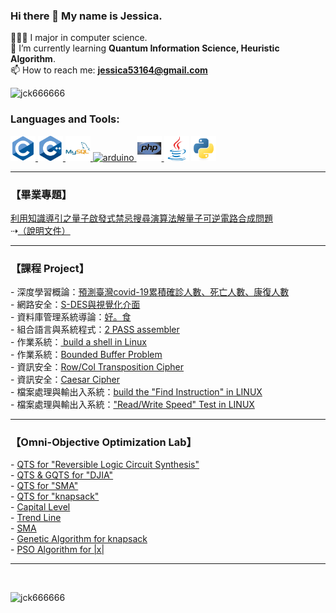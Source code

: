 ### Hi there 👋 My name is Jessica. 
👩🏻‍💻 I major in computer science.
<br>
🌱 I’m currently learning **Quantum Information Science, Heuristic Algorithm**.
<br>
📫 How to reach me: **jessica53164@gmail.com**


<p align="left"> <img src="https://komarev.com/ghpvc/?username=jck666666&label=Profile%20views&color=0e75b6&style=flat" alt="jck666666" /> </p>

<h3 align="left">Languages and Tools:</h3>

<p align="left"> <a href="https://www.cprogramming.com/" target="_blank" rel="noreferrer"> <img src="https://raw.githubusercontent.com/devicons/devicon/master/icons/c/c-original.svg" alt="c" width="40" height="40"/> </a> 
<a href="https://www.w3schools.com/cpp/" target="_blank" rel="noreferrer"> <img src="https://raw.githubusercontent.com/devicons/devicon/master/icons/cplusplus/cplusplus-original.svg" alt="cplusplus" width="40" height="40"/> </a> 
<a href="https://www.mysql.com/" target="_blank" rel="noreferrer">  <img src="https://raw.githubusercontent.com/devicons/devicon/master/icons/mysql/mysql-original-wordmark.svg" alt="mysql" width="40" height="40"/> </a> 
<a href="https://www.arduino.cc/" target="_blank" rel="noreferrer"> <img src="https://cdn.worldvectorlogo.com/logos/arduino-1.svg" alt="arduino" width="40" height="40"/> </a> 
<a href="https://www.php.net/" target="_blank" rel="noreferrer">  <img src="https://raw.githubusercontent.com/devicons/devicon/master/icons/php/php-original.svg" alt="php" width="40" height="40"/> </a> <a href="https://www.java.com/zh-TW/" target="_blank" rel="noreferrer"> <img src="https://raw.githubusercontent.com/devicons/devicon/master/icons/java/java-original.svg" alt="java" width="40" height="40"/></a> <a href="https://www.python.org" target="_blank" rel="noreferrer"><img src="https://raw.githubusercontent.com/devicons/devicon/master/icons/python/python-original.svg" alt="python" width="40" height="40"/> </a> </p>

***
<h3> 【畢業專題】</h3>
<a href="https://github.com/jck666666/Reversible-Logic-Circuit-Synthesis">利用知識導引之量子啟發式禁忌搜尋演算法解量子可逆電路合成問題</a></br>
⇢<a href="https://github.com/HsuHsingYu/Reversible-Logic-Circuit-Synthesis/blob/main/Quantum_final.pdf">（說明文件）</a></br>

***
<h3>【課程 Project】</h3>
- 深度學習概論：<a href="https://github.com/jck666666/Time-Series-Forecasting.git">預測臺灣covid-19累積確診人數、死亡人數、康復人數</a></br>
- 網路安全：<a href="https://github.com/jck666666/S-DES">S-DES與視覺化介面 </a> </br>
- 資料庫管理系統導論：<a href="https://github.com/jck666666/DBMS">好。食 </a> </br>
- 組合語言與系統程式：<a href="https://github.com/jck666666/2-pass-assembler">2 PASS assembler </a></br>
- 作業系統：<a href="https://github.com/jck666666/SHELL"> build a shell in Linux </a></br>
- 作業系統：<a href="https://github.com/jck666666/Bounded-Buffer-Problem">Bounded Buffer Problem </a></br>
- 資訊安全：<a href="https://github.com/jck666666/Row-Col-Transposition-Cipher">Row/Col Transposition Cipher</a></br>
- 資訊安全：<a href="https://github.com/jck666666/Caesar-Cipher">Caesar Cipher </a></br>
- 檔案處理與輸出入系統：<a href="https://github.com/jck666666/File-I-O-HW/tree/main/%22Find%20Instruction%22%20in%20LINUX">build the "Find Instruction" in LINUX </a></br>
- 檔案處理與輸出入系統：<a href="https://github.com/jck666666/File-I-O-HW/tree/main/%22Read:Write%20Speed%22%20Test%20in%20LINUX">"Read/Write Speed" Test in LINUX</a></br>

***
<h3> 【Omni-Objective Optimization Lab】</h3>
- <a href="https://github.com/jck666666/QTS-Circuit">QTS for "Reversible Logic Circuit Synthesis"</a> </br>
- <a href="https://github.com/jck666666/QTS/tree/main/DJIA%20QTS:GQTS">QTS & GQTS for "DJIA"</a> </br>
- <a href="https://github.com/jck666666/QTS/tree/main/QTS%20SMA">QTS for "SMA"</a> </br>
- <a href="https://github.com/jck666666/QTS/tree/main/QTS%20knapsack">QTS for "knapsack" </a> </br>
- <a href="https://github.com/jck666666/QTS/tree/main/Capital%20Level">Capital Level</a> </br>
- <a href="https://github.com/jck666666/QTS/tree/main/Trend%20Line">Trend Line</a> </br>
- <a href="https://github.com/jck666666/QTS/tree/main/SMA">SMA</a> </br>
- <a href="https://github.com/jck666666/QTS/tree/main/Genetic%20Algorithm">Genetic Algorithm for knapsack</a> </br>
- <a href="https://github.com/jck666666/QTS/tree/main/PSO%20Algorithm">PSO Algorithm for |x|</a> </br>

***
<br>
<p><img align="left" src="https://github-readme-stats.vercel.app/api/top-langs?username=jck666666&show_icons=true&locale=en&layout=compact" alt="jck666666" /></p>
<br><br><br><br><br><br><br>
